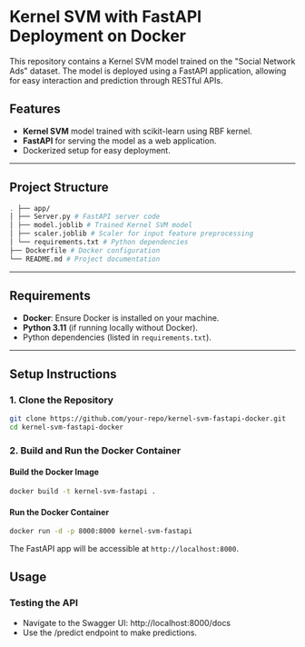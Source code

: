 # Kernel SVM with FastAPI Deployment on Docker

This repository contains a Kernel SVM model trained on the "Social Network Ads" dataset. The model is deployed using a FastAPI application, allowing for easy interaction and prediction through RESTful APIs.

## Features

- **Kernel SVM** model trained with scikit-learn using RBF kernel.
- **FastAPI** for serving the model as a web application.
- Dockerized setup for easy deployment.

---

## Project Structure
```bash
. ├── app/ 
│ ├── Server.py # FastAPI server code 
│ ├── model.joblib # Trained Kernel SVM model 
│ ├── scaler.joblib # Scaler for input feature preprocessing 
│ └── requirements.txt # Python dependencies 
├── Dockerfile # Docker configuration 
└── README.md # Project documentation
```
---

## Requirements

- **Docker**: Ensure Docker is installed on your machine.
- **Python 3.11** (if running locally without Docker).
- Python dependencies (listed in `requirements.txt`).

---

## Setup Instructions

### 1. Clone the Repository

```bash
git clone https://github.com/your-repo/kernel-svm-fastapi-docker.git
cd kernel-svm-fastapi-docker
```
### 2. Build and Run the Docker Container
#### Build the Docker Image
```bash
docker build -t kernel-svm-fastapi .
```
#### Run the Docker Container
```bash
docker run -d -p 8000:8000 kernel-svm-fastapi
```
The FastAPI app will be accessible at `http://localhost:8000`.

## Usage
### Testing the API
- Navigate to the Swagger UI: http://localhost:8000/docs
- Use the /predict endpoint to make predictions.
